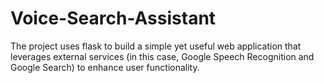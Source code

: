 # Voice-Search-Assistant
The project uses flask to build a simple yet useful web application that leverages external services (in this case, Google Speech Recognition and Google Search) to enhance user functionality.
